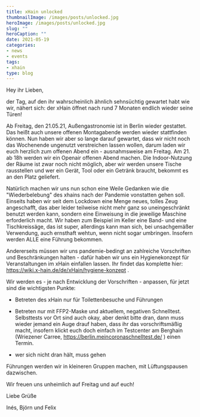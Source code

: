 ```yaml
---
title: xHain unlocked
thumbnailImage: /images/posts/unlocked.jpg
heroImage: /images/posts/unlocked.jpg
slug: ""
heroCaption: ""
date: 2021-05-19
categories:
- news
- events
tags:
- xhain
type: blog
---
```


Hey ihr Lieben,

der Tag, auf den ihr wahrscheinlich ähnlich sehnsüchtig gewartet habt wie wir, nähert sich: der xHain öffnet nach rund 7 Monaten endlich wieder seine Türen!

Ab Freitag, den 21.05.21, Außengastronomie ist in Berlin wieder gestattet. Das heißt auch unsere offenen Montagabende werden wieder stattfinden können.
Nun haben wir aber so lange darauf gewartet, dass wir nicht noch das Wochenende ungenutzt verstreichen lassen wollen, darum laden wir euch herzlich zum offenen Abend ein - ausnahmsweise am Freitag.
Am 21. ab 18h werden wir ein Openair offenen Abend machen. Die Indoor-Nutzung der Räume ist zwar noch nicht möglich, aber wir werden unsere Tische rausstellen und wer ein Gerät, Tool oder ein Getränk braucht, bekommt es an den Platz geliefert.

Natürlich machen wir uns nun schon eine Weile Gedanken wie die "Wiederbelebung" des xhains nach der Pandemie vonstatten gehen soll.
Einseits haben wir seit dem Lockdown eine Menge neues, tolles Zeug angeschafft, das aber leider teilweise nicht mehr ganz so uneingeschränkt benutzt werden kann, sondern eine Einweisung in die jeweilige Maschine erforderlich macht. Wir haben zum Beispiel im Keller eine Band- und eine Tischkreissäge, das ist super, allerdings kann man sich, bei unsachgemäßer Verwendung, auch ernsthaft wehtun, wenn nicht sogar umbringen. Insofern werden ALLE eine Führung bekommen.

Andererseits müssen wir uns pandemie-bedingt an zahlreiche Vorschriften und Beschränkungen halten - dafür haben wir uns ein Hygienekonzept für Veranstaltungen im xHain einfallen lassen. Ihr findet das komplette hier: https://wiki.x-hain.de/de/xHain/hygiene-konzept .

Wir werden es - je nach Entwicklung der Vorschriften - anpassen, für jetzt sind die wichtigsten Punkte:
- Betreten des xHain nur für Toilettenbesuche und Führungen

- Betreten nur mit FFP2-Maske und aktuellem, negativen Schnelltest. Selbsttests vor Ort sind auch okay, aber denkt bitte dran, dann muss wieder jemand ein Auge drauf haben, dass ihr das vorschriftsmäßig macht, insofern klickt euch doch einfach im Testcenter am Berghain (Wriezener Carree, https://berlin.meincoronaschnelltest.de/ ) einen Termin.

- wer sich nicht dran hält, muss gehen


Führungen werden wir in kleineren Gruppen machen, mit Lüftungspausen dazwischen.

Wir freuen uns unheimlich auf Freitag und auf euch!

Liebe Grüße

Inés, Björn und Felix
